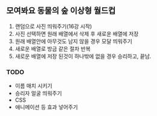 ## 모여봐요 동물의 숲 이상형 월드컵
1. 랜덤으로 사진 띄워주기(16강 시작)
2. 사진 선택하면 원래 배열에서 삭제 후 새로운 배열에 저장
3. 원래 배열안에 아무것도 남지 않을 경우 모달 띄워주기
4. 새로운 배열로 방금 같은 절차 반복
5. 새로운 배열에 저장 된것이 하나밖에 없을 경우 승리하고, 끝남.

### TODO
- 이름 매치 시키기
- 승리자 얼굴 띄워주기
- CSS
- 애니메이션 등 효과 넣어주기